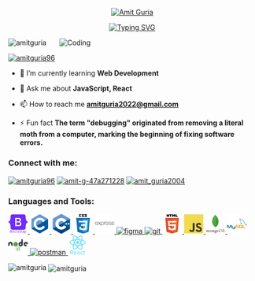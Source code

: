 <p align="center">
  <a href="https://github.com/amitguria">
    <img src="https://github-production-user-asset-6210df.s3.amazonaws.com/110809249/326752221-7b7500b6-ee4a-4b89-97fd-f5363f227ec2.png?X-Amz-Algorithm=AWS4-HMAC-SHA256&X-Amz-Credential=AKIAVCODYLSA53PQK4ZA%2F20240430%2Fus-east-1%2Fs3%2Faws4_request&X-Amz-Date=20240430T095023Z&X-Amz-Expires=300&X-Amz-Signature=4a905031246a1badc51013a2794c81c627b181a2afc42d1f8d2c31d04b14b13b&X-Amz-SignedHeaders=host&actor_id=110809249&key_id=0&repo_id=793855532" alt="Amit Guria" /></a>
</p>

<p align="center">
<a href="https://git.io/typing-svg"><img src="https://readme-typing-svg.demolab.com/?lines=Web%20Developer;Eternal%20Learner;Tech%20Enthusiast&font=Fira%20Code&center=true&width=440&height=45&color=00F7AA&vCenter=true&pause=1000&size=30" alt="Typing SVG" /></a>
</p>


<img align="right" alt="Coding" width="400" src="https://www.pjsgames.com/cdn/shop/collections/collection__digital-pc-gaming.jpg?v=1694115640">

<p align="left"> <img src="https://komarev.com/ghpvc/?username=amitguria&label=Profile%20views&color=0e75b6&style=flat" alt="amitguria" /> </p>

<p align="left"> <a href="https://twitter.com/amitguria96" target="blank"><img src="https://img.shields.io/twitter/follow/amitguria96?logo=twitter&style=for-the-badge" alt="amitguria96" /></a> </p>

- 🌱 I’m currently learning **Web Development**

- 💬 Ask me about **JavaScript, React**

- 📫 How to reach me **amitguria2022@gmail.com**

- ⚡ Fun fact **The term "debugging" originated from removing a literal moth from a computer, marking the beginning of fixing software errors.**

<h3 align="left">Connect with me:</h3>
<p align="left">
<a href="https://twitter.com/amitguria96" target="blank"><img align="center" src="https://raw.githubusercontent.com/rahuldkjain/github-profile-readme-generator/master/src/images/icons/Social/twitter.svg" alt="amitguria96" height="30" width="40" /></a>
<a href="https://linkedin.com/in/amit-g-47a271228" target="blank"><img align="center" src="https://raw.githubusercontent.com/rahuldkjain/github-profile-readme-generator/master/src/images/icons/Social/linked-in-alt.svg" alt="amit-g-47a271228" height="30" width="40" /></a>
<a href="https://instagram.com/amit_guria2004" target="blank"><img align="center" src="https://raw.githubusercontent.com/rahuldkjain/github-profile-readme-generator/master/src/images/icons/Social/instagram.svg" alt="amit_guria2004" height="30" width="40" /></a>
</p>

<h3 align="left">Languages and Tools:</h3>
<p align="left"> <a href="https://getbootstrap.com" target="_blank" rel="noreferrer"> <img src="https://raw.githubusercontent.com/devicons/devicon/master/icons/bootstrap/bootstrap-plain-wordmark.svg" alt="bootstrap" width="40" height="40"/> </a> <a href="https://www.cprogramming.com/" target="_blank" rel="noreferrer"> <img src="https://raw.githubusercontent.com/devicons/devicon/master/icons/c/c-original.svg" alt="c" width="40" height="40"/> </a> <a href="https://www.w3schools.com/cpp/" target="_blank" rel="noreferrer"> <img src="https://raw.githubusercontent.com/devicons/devicon/master/icons/cplusplus/cplusplus-original.svg" alt="cplusplus" width="40" height="40"/> </a> <a href="https://www.w3schools.com/css/" target="_blank" rel="noreferrer"> <img src="https://raw.githubusercontent.com/devicons/devicon/master/icons/css3/css3-original-wordmark.svg" alt="css3" width="40" height="40"/> </a> <a href="https://expressjs.com" target="_blank" rel="noreferrer"> <img src="https://raw.githubusercontent.com/devicons/devicon/master/icons/express/express-original-wordmark.svg" alt="express" width="40" height="40"/> </a> <a href="https://www.figma.com/" target="_blank" rel="noreferrer"> <img src="https://www.vectorlogo.zone/logos/figma/figma-icon.svg" alt="figma" width="40" height="40"/> </a> <a href="https://git-scm.com/" target="_blank" rel="noreferrer"> <img src="https://www.vectorlogo.zone/logos/git-scm/git-scm-icon.svg" alt="git" width="40" height="40"/> </a> <a href="https://www.w3.org/html/" target="_blank" rel="noreferrer"> <img src="https://raw.githubusercontent.com/devicons/devicon/master/icons/html5/html5-original-wordmark.svg" alt="html5" width="40" height="40"/> </a> <a href="https://developer.mozilla.org/en-US/docs/Web/JavaScript" target="_blank" rel="noreferrer"> <img src="https://raw.githubusercontent.com/devicons/devicon/master/icons/javascript/javascript-original.svg" alt="javascript" width="40" height="40"/> </a> <a href="https://www.mongodb.com/" target="_blank" rel="noreferrer"> <img src="https://raw.githubusercontent.com/devicons/devicon/master/icons/mongodb/mongodb-original-wordmark.svg" alt="mongodb" width="40" height="40"/> </a> <a href="https://www.mysql.com/" target="_blank" rel="noreferrer"> <img src="https://raw.githubusercontent.com/devicons/devicon/master/icons/mysql/mysql-original-wordmark.svg" alt="mysql" width="40" height="40"/> </a> <a href="https://nodejs.org" target="_blank" rel="noreferrer"> <img src="https://raw.githubusercontent.com/devicons/devicon/master/icons/nodejs/nodejs-original-wordmark.svg" alt="nodejs" width="40" height="40"/> </a> <a href="https://postman.com" target="_blank" rel="noreferrer"> <img src="https://www.vectorlogo.zone/logos/getpostman/getpostman-icon.svg" alt="postman" width="40" height="40"/> </a> <a href="https://reactjs.org/" target="_blank" rel="noreferrer"> <img src="https://raw.githubusercontent.com/devicons/devicon/master/icons/react/react-original-wordmark.svg" alt="react" width="40" height="40"/> </a> </p>

<p><img align="left" src="https://github-readme-stats.vercel.app/api/top-langs?username=amitguria&show_icons=true&locale=en&layout=compact" alt="amitguria" /></p>

<p>&nbsp;<img align="center" src="https://github-readme-stats.vercel.app/api?username=amitguria&show_icons=true&locale=en" alt="amitguria" /></p>
